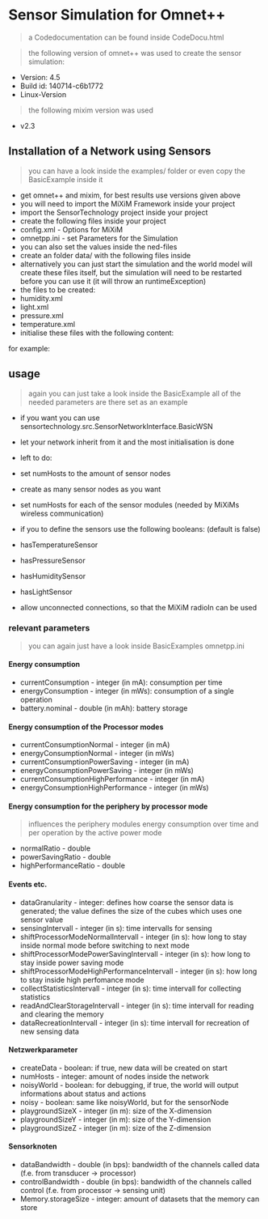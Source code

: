 # Sensor Simulation for Omnet++

> a Codedocumentation can be found inside CodeDocu.html

> the following version of omnet++ was used to create the sensor simulation:
* Version: 4.5
* Build id: 140714-c6b1772
* Linux-Version

> the following mixim version was used
* v2.3

## Installation of a Network using Sensors

> you can have a look inside the examples/ folder or even copy the BasicExample inside it

* get omnet++ and mixim, for best results use versions given above
* you will need to import the MiXiM Framework inside your project
* import the SensorTechnology project inside your project
* create the following files inside your project
 * config.xml - Options for MiXiM
 * omnetpp.ini - set Parameters for the Simulation
  * you can also set the values inside the ned-files
 * create an folder data/ with the following files inside
 * alternatively you can just start the simulation and the world model will create these files itself, but the simulation will need to be restarted before you can use it (it will throw an runtimeException)
 * the files to be created:
  * humidity.xml
  * light.xml
  * pressure.xml
  * temperature.xml
  * initialise these files with the following content: 

<?xml version="1.0" encoding="UTF-8"?>
<type>
</type>

for example:

<?xml version="1.0" encoding="UTF-8"?>
<humidity>
</humidity>

## usage

> again you can just take a look inside the BasicExample
> all of the needed parameters are there set as an example

* if you want you can use sensortechnology.src.SensorNetworkInterface.BasicWSN
* let your network inherit from it and the most initialisation is done

* left to do:
 * set numHosts to the amount of sensor nodes
 * create as many sensor nodes as you want
 * set numHosts for each of the sensor modules (needed by MiXiMs wireless communication)
* if you to define the sensors use the following booleans: (default is false)
 * hasTemperatureSensor
 * hasPressureSensor
 * hasHumiditySensor
 * hasLightSensor
* allow unconnected connections, so that the MiXiM radioIn can be used

### relevant parameters

> you can again just have a look inside BasicExamples omnetpp.ini

#### Energy consumption

* currentConsumption - integer (in mA): consumption per time
* energyConsumption - integer (in mWs): consumption of a single operation
* battery.nominal - double (in mAh): battery storage

#### Energy consumption of the Processor modes 

* currentConsumptionNormal - integer (in mA)
* energyConsumptionNormal - integer (in mWs)
* currentConsumptionPowerSaving - integer (in mA)
* energyConsumptionPowerSaving - integer (in mWs)
* currentConsumptionHighPerformance - integer (in mA)
* energyConsumptionHighPerformance - integer (in mWs)

#### Energy consumption for the periphery by processor mode

> influences the periphery modules energy consumption over time and per operation by the active power mode

* normalRatio - double
* powerSavingRatio - double
* highPerformanceRatio - double

#### Events etc.

* dataGranularity - integer: defines how coarse the sensor data is generated; the value defines the size of the cubes which uses one sensor value
* sensingIntervall - integer (in s): time intervalls for sensing
* shiftProcessorModeNormalIntervall - integer (in s): how long to stay inside normal mode before switching to next mode
* shiftProcessorModePowerSavingIntervall - integer (in s): how long to stay inside power saving mode
* shiftProcessorModeHighPerformanceIntervall - integer (in s): how long to stay inside high perfomance mode
* collectStatisticsIntervall - integer (in s): time intervall for collecting statistics
* readAndClearStorageIntervall - integer (in s): time intervall for reading and clearing the memory
* dataRecreationIntervall - integer (in s): time intervall for recreation of new sensing data

#### Netzwerkparameter
* createData - boolean: if true, new data will be created on start
* numHosts - integer: amount of nodes inside the network
* noisyWorld - boolean: for debugging, if true, the world will output informations about status and actions
* noisy - boolean: same like noisyWorld, but for the sensorNode
* playgroundSizeX - integer (in m): size of the X-dimension
* playgroundSizeY - integer (in m): size of the Y-dimension
* playgroundSizeZ - integer (in m): size of the Z-dimension

#### Sensorknoten
* dataBandwidth - double (in bps): bandwidth of the channels called data (f.e. from transducer -> processor)
* controlBandwidth - double (in bps): bandwidth of the channels called control (f.e. from processor -> sensing unit)
* Memory.storageSize - integer: amount of datasets that the memory can store
